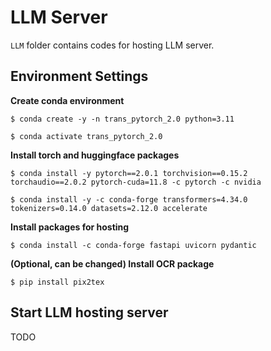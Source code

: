 # LLM Server

```LLM``` folder contains codes for hosting LLM server.

## Environment Settings

**Create conda environment**

```$ conda create -y -n trans_pytorch_2.0 python=3.11```

```$ conda activate trans_pytorch_2.0```

**Install torch and huggingface packages**

```$ conda install -y pytorch==2.0.1 torchvision==0.15.2 torchaudio==2.0.2 pytorch-cuda=11.8 -c pytorch -c nvidia```

```$ conda install -y -c conda-forge transformers=4.34.0 tokenizers=0.14.0 datasets=2.12.0 accelerate```

**Install packages for hosting**

```$ conda install -c conda-forge fastapi uvicorn pydantic```

**(Optional, can be changed) Install OCR package**

```$ pip install pix2tex```

## Start LLM hosting server

TODO
